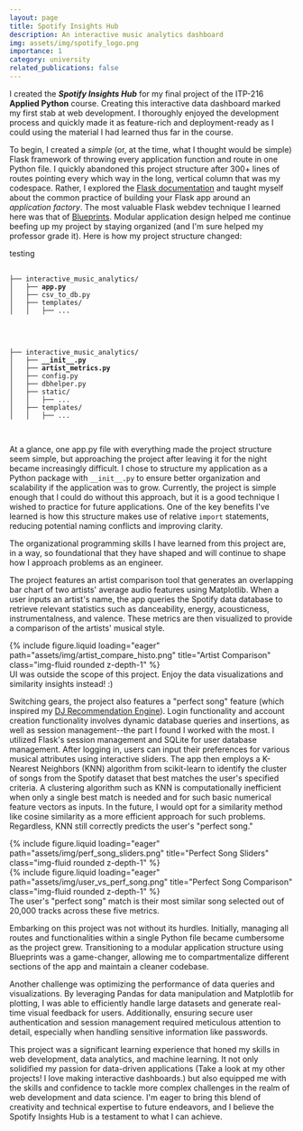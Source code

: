 ```yaml
---
layout: page
title: Spotify Insights Hub
description: An interactive music analytics dashboard
img: assets/img/spotify_logo.png
importance: 1
category: university
related_publications: false
---
```


I created the **_Spotify Insights Hub_** for my final project of the ITP-216 **Applied Python** course. Creating this interactive data
dashboard marked my first stab at web development. I thoroughly enjoyed the development process and quickly made it as feature-rich
and deployment-ready as I could using the material I had learned thus far in the course.

To begin, I created a _simple_ (or, at the time, what I thought would be simple) Flask framework of throwing every application function and route in one Python file.
I quickly abandoned this project structure after 300+ lines of routes pointing every which way in the long, vertical column that was my codespace.
Rather, I explored the <a href="https://flask.palletsprojects.com/en/3.0.x/">Flask documentation</a> and taught myself about the common practice of building your Flask app
around an _application factory_. The most valuable Flask webdev technique I learned here was that of <a href="https://flask.palletsprojects.com/en/3.0.x/blueprints/">Blueprints</a>.
Modular application design helped me continue beefing up my project by staying organized (and I'm sure helped my professor grade it). Here is how my
project structure changed:


testing

<div class="container">
  <div class="row">
    <div class="col-sm">
      <pre>
      <code>
├── interactive_music_analytics/
│   ├── <strong>app.py</strong>
│   ├── csv_to_db.py
│   ├── templates/
│   │   ├── ...
      </code>
      </pre>
    </div>
    <div class="col-sm">
      <pre>
      <code>
├── interactive_music_analytics/
│   ├── <strong>__init__.py</strong>
│   ├── <strong>artist_metrics.py</strong>
│   ├── config.py
│   ├── dbhelper.py
│   ├── static/
│   │   ├── ...
│   ├── templates/
│   │   ├── ...
      </code>
      </pre>
    </div>
  </div>
</div>

At a glance, one app.py file with everything made the project structure seem simple, but approaching the project after leaving it for the night became increasingly difficult.
I chose to structure my application as a Python package with `__init__.py` to ensure better organization and scalability if the application was to grow. Currently, the project is
simple enough that I could do without this approach, but it is a good technique I wished to practice for future applications. One of the key benefits I've learned is how this structure
makes use of relative `import` statements, reducing potential naming conflicts and improving clarity. 

The organizational programming skills I have learned from this project are, in a way, so foundational that they have shaped and will continue to shape how I approach problems as an
engineer.


The project features an artist comparison tool that generates an overlapping bar chart of two artists' average audio features using Matplotlib.
When a user inputs an artist's name, the app queries the Spotify data database to retrieve relevant statistics such as danceability, energy, acousticness, instrumentalness, and valence. 
These metrics are then visualized to provide a comparison of the artists' musical style.

<div class="row">
    <div class="col-sm mt-3 mt-md-0">
        {% include figure.liquid loading="eager" path="assets/img/artist_compare_histo.png" title="Artist Comparison" class="img-fluid rounded z-depth-1" %}
    </div>
</div>
<div class="caption">
    UI was outside the scope of this project. Enjoy the data visualizations and similarity insights instead! :)
</div>

Switching gears, the project also features a "perfect song" feature (which inspired my [DJ Recommendation Engine](https://lee-64.github.io/projects/3_project/)). Login functionality and
account creation functionality involves dynamic database queries and insertions, as well as session management--the part I found I worked with the most. I utilized Flask's session management
and SQLite for user database management. After logging in, users can input their preferences for various musical attributes using interactive sliders. 
The app then employs a K-Nearest Neighbors (KNN) algorithm from scikit-learn to identify the cluster of songs from the Spotify dataset that best matches the user's specified criteria. 
A clustering algorithm such as KNN is computationally inefficient when only a single best match is needed and for such basic numerical feature vectors as inputs. In the future, I would opt for
a similarity method like cosine similarity as a more efficient approach for such problems. Regardless, KNN still correctly predicts the user's "perfect song."

<div class="row">
    <div class="col-sm mt-3 mt-md-0">
        {% include figure.liquid loading="eager" path="assets/img/perf_song_sliders.png" title="Perfect Song Sliders" class="img-fluid rounded z-depth-1" %}
    </div>
    <div class="col-sm mt-3 mt-md-0">
        {% include figure.liquid loading="eager" path="assets/img/user_vs_perf_song.png" title="Perfect Song Comparison" class="img-fluid rounded z-depth-1" %}
    </div>
</div>
<div class="caption">
    The user's "perfect song" match is their most similar song selected out of 20,000 tracks across these five metrics.
</div>

Embarking on this project was not without its hurdles. Initially, managing all routes and functionalities within a single Python file became cumbersome as the project grew. Transitioning to a 
modular application structure using Blueprints was a game-changer, allowing me to compartmentalize different sections of the app and maintain a cleaner codebase.

Another challenge was optimizing the performance of data queries and visualizations. By leveraging Pandas for data manipulation and Matplotlib for plotting, I was able to efficiently handle 
large datasets and generate real-time visual feedback for users. Additionally, ensuring secure user authentication and session management required meticulous attention to detail, especially 
when handling sensitive information like passwords.

This project was a significant learning experience that honed my skills in web development, data analytics, and machine learning. It not only solidified my passion for data-driven applications
(Take a look at my other projects! I love making interactive dashboards.) but also equipped me with the skills and confidence to tackle more complex challenges in the realm of web development and 
data science. I'm eager to bring this blend of creativity and technical expertise to future endeavors, and I believe the Spotify Insights Hub is a testament to what I can achieve.
